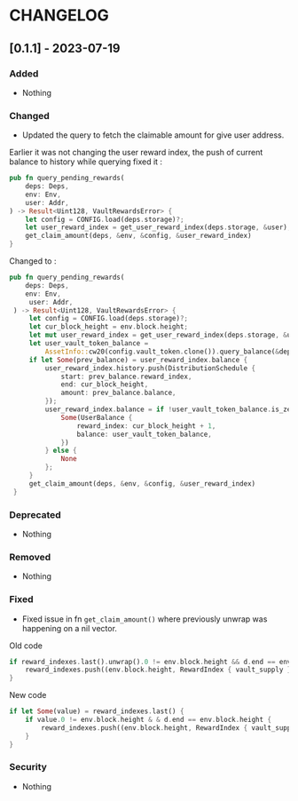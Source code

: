 # CHANGELOG

## [0.1.1] - 2023-07-19

### Added
- Nothing

### Changed
- Updated the query to fetch the claimable amount for give user address.
  
Earlier it was not changing the user reward index, the push of current balance to history while querying fixed it :
```rust
pub fn query_pending_rewards(
    deps: Deps,
    env: Env,
    user: Addr,
) -> Result<Uint128, VaultRewardsError> {
    let config = CONFIG.load(deps.storage)?;
    let user_reward_index = get_user_reward_index(deps.storage, &user);
    get_claim_amount(deps, &env, &config, &user_reward_index)
}
```
Changed to :
```rust
pub fn query_pending_rewards(
    deps: Deps,
    env: Env,
     user: Addr,
 ) -> Result<Uint128, VaultRewardsError> {
     let config = CONFIG.load(deps.storage)?;
     let cur_block_height = env.block.height;
     let mut user_reward_index = get_user_reward_index(deps.storage, &user);
     let user_vault_token_balance =
         AssetInfo::cw20(config.vault_token.clone()).query_balance(&deps.querier, &user)?;
     if let Some(prev_balance) = user_reward_index.balance {
         user_reward_index.history.push(DistributionSchedule {
             start: prev_balance.reward_index,
             end: cur_block_height,
             amount: prev_balance.balance,
         });
         user_reward_index.balance = if !user_vault_token_balance.is_zero() {
             Some(UserBalance {
                 reward_index: cur_block_height + 1,
                 balance: user_vault_token_balance,
             })
         } else {
             None
         };
     }
     get_claim_amount(deps, &env, &config, &user_reward_index)
 }
```

### Deprecated
- Nothing

### Removed
- Nothing

### Fixed
- Fixed issue in fn `get_claim_amount()` where previously unwrap was happening on a nil vector.

Old code 
```rust
if reward_indexes.last().unwrap().0 != env.block.height && d.end == env.block.height {
    reward_indexes.push((env.block.height, RewardIndex { vault_supply }));
}
```
New code
```rust
if let Some(value) = reward_indexes.last() {
    if value.0 != env.block.height & & d.end == env.block.height {
        reward_indexes.push((env.block.height, RewardIndex { vault_supply }));
    }
}
```

### Security
- Nothing




